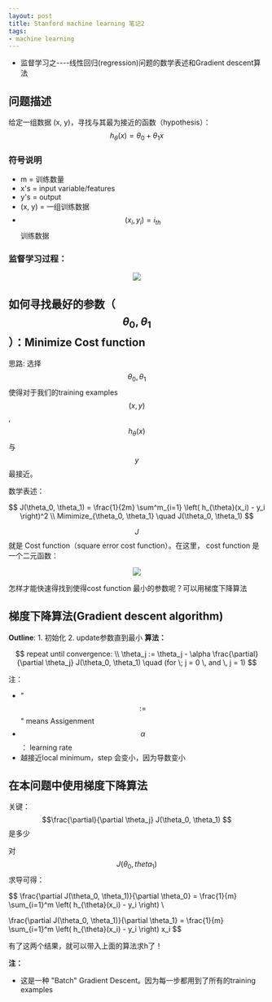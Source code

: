 ```yaml
---
layout: post
title: Stanford machine learning 笔记2
tags: 
- machine learning
---
```


* 监督学习之----线性回归(regression)问题的数学表述和Gradient descent算法

## 问题描述

给定一组数据 (x, y)，寻找与其最为接近的函数（hypothesis）：$$ h_{\theta}(x) = \theta_0 + \theta_1 x$$

### 符号说明

* m = 训练数量
* x's = input variable/features
* y's = output
* (x, y) = 一组训练数据
* $$(x_i, y_i) = i_{th}$$ 训练数据

### 监督学习过程：
<center><img src = '/public/blogfigure/supervised_learning.png'></img> </center>


## 如何寻找最好的参数（$$\theta_0, \theta_1$$）：Minimize **Cost function**

思路: 选择$$\theta_0, \theta_1$$ 使得对于我们的training examples $$(x,y)$$, $$h_{\theta}(x) $$与 $$y$$ 最接近。

数学表述：

$$
J(\theta_0, \theta_1) = \frac{1}{2m} \sum^m_{i=1} \left( h_{\theta}(x_i) - y_i \right)^2  \\
Mimimize_{\theta_0, \theta_1} \quad J(\theta_0, \theta_1)
$$

$$J$$ 就是 Cost function（square error cost function）。在这里， cost function 是一个二元函数：
<center><img src = '/public/blogfigure/contour_for_j.png'></img> </center>

怎样才能快速得找到使得cost function 最小的参数呢？可以用梯度下降算法

## 梯度下降算法(Gradient descent algorithm)

**Outline**: 1. 初始化 2. update参数直到最小
**算法：**

$$
repeat until convergence: \\
    \theta_j := \theta_j - \alpha \frac{\partial}{\partial \theta_j} J(\theta_0, \theta_1) \quad (for \; j = 0 \, and \, j = 1) 
$$


注：

* "$$:=$$" means Assigenment
* $$\alpha$$： learning rate
* 越接近local minimum，step 会变小，因为导数变小

## 在本问题中使用梯度下降算法
 
关键：$$\frac{\partial}{\partial \theta_j} J(\theta_0, \theta_1) $$ 是多少

对 $$J(\theta_0, theta_1)$$ 求导可得：

$$
\frac{\partial J(\theta_0, \theta_1)}{\partial \theta_0} = \frac{1}{m} \sum_{i=1}^m \left( h_{\theta}(x_i) - y_i \right) \\

\frac{\partial J(\theta_0, \theta_1)}{\partial \theta_1} = \frac{1}{m} \sum_{i=1}^m \left( h_{\theta}(x_i) - y_i \right) x_i
$$

有了这两个结果，就可以带入上面的算法求h了！

**注：**

* 这是一种 "Batch" Gradient Descent。因为每一步都用到了所有的training examples



<script type="text/javascript"
  src="https://cdn.mathjax.org/mathjax/latest/MathJax.js?config=TeX-AMS-MML_HTMLorMML">
</script>



